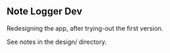 ## Note Logger Dev

Redesigning the app, after trying-out the first version.

See notes in the design/ directory.